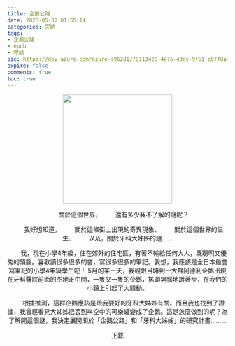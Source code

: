 ```yaml
---
title: 企鵝公路
date: 2023-05-30 01:55:14
categories: 完結
tags:
- 企鵝公路
- epub
- 完結
pic: https://dev.azure.com/azure-s96281/78113428-4e76-43dc-9f51-c0ff8a913055/_apis/git/repositories/a379171b-de46-4c10-9b0d-00da23959885/items?path=/Epub Cover/企鵝公路.jpg&$format=octetStream&api-version=5.0
expire: false
comments: true
toc: true
---
```


<div style="text-align:center" class="kratos-post-content">

<img width="250px" src="https://dev.azure.com/azure-s96281/78113428-4e76-43dc-9f51-c0ff8a913055/_apis/git/repositories/a379171b-de46-4c10-9b0d-00da23959885/items?path=/Epub Cover/企鵝公路.jpg&$format=octetStream&api-version=5.0">

<p>
　　關於這個世界，
　　還有多少我不了解的謎呢？

　　我好想知道，
　　關於這條街上出現的奇異現象、
　　關於這個世界的誕生、
　　以及，關於牙科大姊姊的謎……

　　我，現在小學4年級，住在郊外的住宅區，有著不輸給任何大人，既聰明又優秀的頭腦。喜歡讀很多很多的書，寫很多很多的筆記。我想，我應該是全日本最會寫筆記的小學4年級學生吧！ 5月的某一天，我親眼目睹到一大群阿德利企鵝出現在牙科醫院前面的空地正中間，一隻又一隻的企鵝，搖頭晃腦地踱著步，在我們的小鎮上引起了大騷動。

　　根據推測，這群企鵝應該是跟我要好的牙科大姊姊有關。而且我也找到了證據，我曾經看見大姊姊把丟到半空中的可樂罐變成了企鵝。這是怎麼做到的呢？為了解開這個謎，我決定展開關於「企鵝公路」和「牙科大姊姊」的研究計畫………

</p>

<p>
<a href="https://epubdatabase.azurewebsites.net/EBOOKS/EPUB/完結/企鵝公路/%E4%BC%81%E9%B5%9D%E5%85%AC%E8%B7%AF.epub?download=1">下載</a>
</p>

</div>